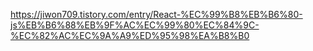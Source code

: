 https://jiwon709.tistory.com/entry/React-%EC%99%B8%EB%B6%80-js%EB%B6%88%EB%9F%AC%EC%99%80%EC%84%9C-%EC%82%AC%EC%9A%A9%ED%95%98%EA%B8%B0
